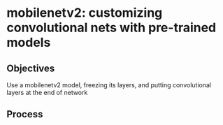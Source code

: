 # mobilenetv2: customizing convolutional nets with pre-trained models

## Objectives

Use a mobilenetv2 model, freezing its layers, and putting convolutional layers at the end of network

## Process